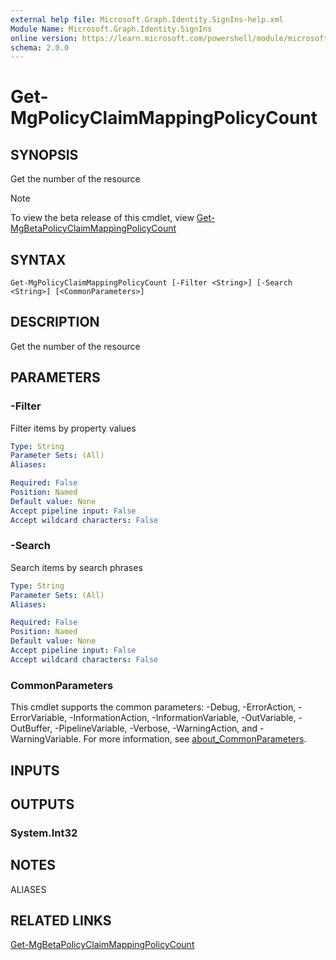 ```yaml
---
external help file: Microsoft.Graph.Identity.SignIns-help.xml
Module Name: Microsoft.Graph.Identity.SignIns
online version: https://learn.microsoft.com/powershell/module/microsoft.graph.identity.signins/get-mgpolicyclaimmappingpolicycount
schema: 2.0.0
---
```


# Get-MgPolicyClaimMappingPolicyCount

## SYNOPSIS
Get the number of the resource

> [!NOTE]
> To view the beta release of this cmdlet, view [Get-MgBetaPolicyClaimMappingPolicyCount](/powershell/module/Microsoft.Graph.Beta.Identity.SignIns/Get-MgPolicyClaimMappingPolicyCount?view=graph-powershell-beta)

## SYNTAX

```
Get-MgPolicyClaimMappingPolicyCount [-Filter <String>] [-Search <String>] [<CommonParameters>]
```

## DESCRIPTION
Get the number of the resource

## PARAMETERS

### -Filter
Filter items by property values

```yaml
Type: String
Parameter Sets: (All)
Aliases:

Required: False
Position: Named
Default value: None
Accept pipeline input: False
Accept wildcard characters: False
```

### -Search
Search items by search phrases

```yaml
Type: String
Parameter Sets: (All)
Aliases:

Required: False
Position: Named
Default value: None
Accept pipeline input: False
Accept wildcard characters: False
```

### CommonParameters
This cmdlet supports the common parameters: -Debug, -ErrorAction, -ErrorVariable, -InformationAction, -InformationVariable, -OutVariable, -OutBuffer, -PipelineVariable, -Verbose, -WarningAction, and -WarningVariable. For more information, see [about_CommonParameters](http://go.microsoft.com/fwlink/?LinkID=113216).

## INPUTS

## OUTPUTS

### System.Int32
## NOTES

ALIASES

## RELATED LINKS
[Get-MgBetaPolicyClaimMappingPolicyCount](/powershell/module/Microsoft.Graph.Beta.Identity.SignIns/Get-MgPolicyClaimMappingPolicyCount?view=graph-powershell-beta)

